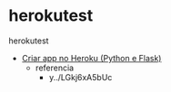 # herokutest
herokutest


- [Criar app no Heroku (Python e Flask)](https://www.youtube.com/watch?v=LGkj6xA5bUc)
  - referencia
    - y../LGkj6xA5bUc
